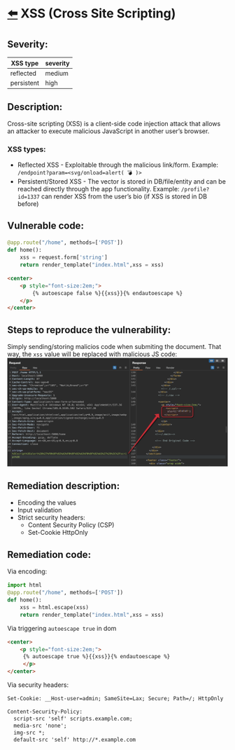 # [⬅️](./README.md) XSS (Cross Site Scripting) 

## Severity:
| XSS type   | severity |
| ---------- | -------- |
| reflected  | medium   |
| persistent | high     |
## Description:
Cross-site scripting (XSS) is a client-side code injection attack that allows an attacker to execute malicious JavaScript in another user’s browser.
### XSS types:
* Reflected XSS - Exploitable through the malicious link/form. Example: `/endpoint?param=<svg/onload=alert( 💣 )>`
* Persistent/Stored XSS - The vector is stored in DB/file/entity and can be reached directly through the app functionality. Example: `/profile?id=1337` can render XSS from the user’s bio (if XSS is stored in DB before)
## Vulnerable code:
```python
@app.route("/home", methods=['POST'])
def home():
    xss = request.form['string']
    return render_template("index.html",xss = xss)
```
```html
<center>
    <p style="font-size:2em;">
        {% autoescape false %}{{xss}}{% endautoescape %} 
    </p>
</center>
```
## Steps to reproduce the vulnerability:
Simply sending/storing malicios code when submiting the document. That way, the `xss`  value will be replaced with malicious JS code:
![xss](./img/XSS0.png)
## Remediation description:
* Encoding the values
* Input validation
* Strict security headers:
  * Content Security Policy (CSP)
  * Set-Cookie HttpOnly
## Remediation code:
Via encoding:
```python
import html
@app.route("/home", methods=['POST'])
def home():
    xss = html.escape(xss)
    return render_template("index.html",xss = xss)
```
Via triggering `autoescape true` in dom
```html
<center>
    <p style="font-size:2em;">
     {% autoescape true %}{{xss}}{% endautoescape %}
     </p>
</center>
```
Via security headers:
```
Set-Cookie: __Host-user=admin; SameSite=Lax; Secure; Path=/; HttpOnly
```
```
Content-Security-Policy:
  script-src 'self' scripts.example.com;
  media-src 'none';
  img-src *;
  default-src 'self' http://*.example.com
```